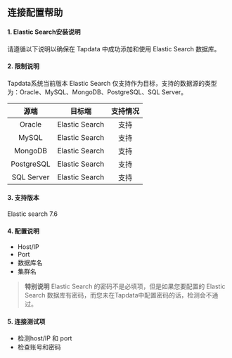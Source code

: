 ## **连接配置帮助**
#### **1. Elastic Search安装说明**
请遵循以下说明以确保在 Tapdata 中成功添加和使用 Elastic Search 数据库。
#### **2. 限制说明**
Tapdata系统当前版本 Elastic Search 仅支持作为目标，支持的数据源的类型为：Oracle、MySQL、MongoDB、PostgreSQL、SQL Server。

源端 | 目标端|支持情况
| :-----------: | :-----------:|:-----------:|
Oracle | Elastic Search |支持
MySQL| Elastic Search |支持
MongoDB| Elastic Search |支持
PostgreSQL| Elastic Search |支持
SQL Server | Elastic Search |支持
#### **3. 支持版本**
Elastic search 7.6
#### **4. 配置说明**
- Host/IP
- Port
- 数据库名
- 集群名
> **特别说明**
> Elastic Search 的密码不是必填项，但是如果您要配置的 Elastic Search 数据库有密码，而您未在Tapdata中配置密码的话，检测会不通过。
#### **5. 连接测试项**
- 检测host/IP 和 port
- 检查账号和密码



